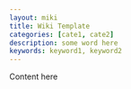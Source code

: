```yaml
---
layout: miki
title: Wiki Template
categories: [cate1, cate2]
description: some word here
keywords: keyword1, keyword2
---
```


Content here
